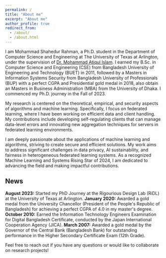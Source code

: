 ```yaml
---
permalink: /
title: "About me"
excerpt: "About me"
author_profile: true
redirect_from: 
  - /about/
  - /about.html
---
```


I am Mohammad Shahedur Rahman, a Ph.D. student in the Department of Computer Science and Engineering at The University of Texas at Arlington, under the supervision of <a href="https://crystal.uta.edu/~mislam/">Dr. Mohammad Atiqul Islam</a>. I earned my B.Sc. in Computer Science and Engineering (CSE) from Bangladesh University of Engineering and Technology (BUET) in 2011, followed by a Masters in Information Systems Security from Bangladesh University of Professionals (BUP) with a perfect CGPA and Presidential gold medal in 2018, also obtain an Masters in Business Administration (MBA) from the University of Dhaka. I commenced my Ph.D. journey in the Fall of 2023.

My research is centered on the theoretical, empirical, and security aspects of algorithms and machine learning. Specifically, I focus on federated learning, where I have been working on efficient data and client handling. My contributions include developing self-regulating clients that can manage data-level errors and innovating new aggregation techniques for servers in federated learning environments.

I am deeply passionate about the applications of machine learning and algorithms, striving to create secure and efficient solutions. My work aims to address significant challenges in data privacy, AI sustainability, and fairness in heterogeneous federated learning systems. As a recognized Machine Learning and Systems Rising Star of 2024, I am dedicated to advancing the field and making impactful contributions.

## News
**August 2023:** Started my PhD Journey at the Rigourious Design Lab (RiDL) at the University of Texas at Arlington.
**January 2020:** Awarded a gold medal from the University Chancellor (President of the People's Republic of Bangladesh) for achieving a perfect CGPA of 4.0 in my master's degree.
**October 2010:** Earned the Information Technology Engineers Examination for Digital Bangladesh Certificate, conducted by the Japan International Cooperation Agency (JICA).
**March 2007:** Awarded a gold medal by the Governor of the Central Bank (Bangladesh Bank) for outstanding performance in the Higher Secondary Certificate Exam (12th Grade).

Feel free to reach out if you have any questions or would like to collaborate on research projects!
